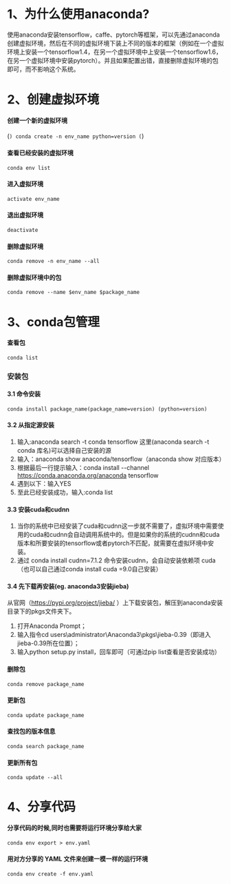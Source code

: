 # 1、为什么使用anaconda?
使用anaconda安装tensorflow，caffe、pytorch等框架，可以先通过anaconda创建虚拟环境，然后在不同的虚拟环境下装上不同的版本的框架（例如在一个虚拟环境上安装一个tensorflow1.4，在另一个虚拟环境中上安装一个tensorflow1.6，在另一个虚拟环境中安装pytorch）。并且如果配置出错，直接删除虚拟环境的包即可，而不影响这个系统。

# 2、创建虚拟环境
#### 创建一个新的虚拟环境
(```)
conda create -n env_name python=version
(```)
#### 查看已经安装的虚拟环境
`conda env list`
#### 进入虚拟环境
`activate env_name`
#### 退出虚拟环境
`deactivate`
#### 删除虚拟环境
`conda remove -n env_name --all`
#### 删除虚拟环境中的包
`conda remove --name $env_name $package_name`

# 3、conda包管理
#### 查看包
`conda list`
### 安装包
#### 3.1 命令安装
`conda install package_name(package_name=version) (python=version)`
#### 3.2 从指定源安装
1. 输入:anaconda search -t conda tensorflow
   这里(anaconda search -t conda 库名)可以选择自己安装的源
2. 输入：anaconda show anaconda/tensorflow（anaconda show 对应版本）
3. 根据最后一行提示输入：conda install --channel https://conda.anaconda.org/anaconda tensorflow
4. 遇到以下：输入YES
5. 至此已经安装成功，输入:conda list
#### 3.3 安装cuda和cudnn
1. 当你的系统中已经安装了cuda和cudnn这一步就不需要了，虚拟环境中需要使用的cuda和cudnn会自动调用系统中的。但是如果你的系统的cudnn和cuda版本和所要安装的tensorflow或者pytorch不匹配，就需要在虚拟环境中安装。
2. 通过 conda install cudnn=7.1.2 命令安装cudnn，会自动安装依赖项 cuda（也可以自己通过conda install cuda =9.0自己安装）
#### 3.4 先下载再安装(eg. anaconda3安装jieba)
从官网（https://pypi.org/project/jieba/ ）上下载安装包，解压到anaconda安装目录下的pkgs文件夹下。
1. 打开Anaconda Prompt；
2. 输入指令cd users\administrator\Anaconda3\pkgs\jieba-0.39（即进入jieba-0.39所在位置）；
3. 输入python setup.py install，回车即可（可通过pip list查看是否安装成功）
#### 删除包
`conda remove package_name`
#### 更新包
`conda update package_name`
#### 查找包的版本信息
`conda search package_name`
#### 更新所有包
`conda update --all`

# 4、分享代码
#### 分享代码的时候,同时也需要将运行环境分享给大家 
`conda env export > env.yaml`
#### 用对方分享的 YAML 文件来创建一模一样的运行环境 
`conda env create -f env.yaml`

